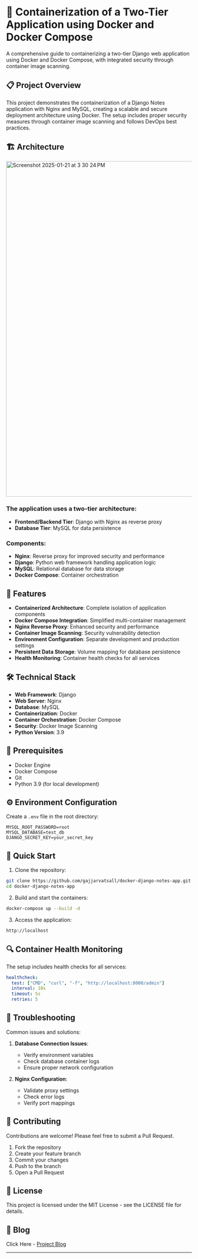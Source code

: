 # 🐳 Containerization of a Two-Tier Application using Docker and Docker Compose

A comprehensive guide to containerizing a two-tier Django web application using Docker and Docker Compose, with integrated security through container image scanning.

## 📋 Project Overview

This project demonstrates the containerization of a Django Notes application with Nginx and MySQL, creating a scalable and secure deployment architecture using Docker. The setup includes proper security measures through container image scanning and follows DevOps best practices.

## 🏗️ Architecture

<img width="909" alt="Screenshot 2025-01-21 at 3 30 24 PM" src="https://github.com/user-attachments/assets/3bdc9275-fb8e-4d11-846b-1d1d4ebbe440" />


### The application uses a two-tier architecture:
- **Frontend/Backend Tier**: Django with Nginx as reverse proxy
- **Database Tier**: MySQL for data persistence

### Components:
- **Nginx**: Reverse proxy for improved security and performance
- **Django**: Python web framework handling application logic
- **MySQL**: Relational database for data storage
- **Docker Compose**: Container orchestration

## 🚀 Features

- **Containerized Architecture**: Complete isolation of application components
- **Docker Compose Integration**: Simplified multi-container management
- **Nginx Reverse Proxy**: Enhanced security and performance
- **Container Image Scanning**: Security vulnerability detection
- **Environment Configuration**: Separate development and production settings
- **Persistent Data Storage**: Volume mapping for database persistence
- **Health Monitoring**: Container health checks for all services

## 🛠️ Technical Stack

- **Web Framework**: Django
- **Web Server**: Nginx
- **Database**: MySQL
- **Containerization**: Docker
- **Container Orchestration**: Docker Compose
- **Security**: Docker Image Scanning
- **Python Version**: 3.9

## 📝 Prerequisites

- Docker Engine
- Docker Compose
- Git
- Python 3.9 (for local development)

## ⚙️ Environment Configuration

Create a `.env` file in the root directory:
```env
MYSQL_ROOT_PASSWORD=root
MYSQL_DATABASE=test_db
DJANGO_SECRET_KEY=your_secret_key
```

## 🚀 Quick Start

1. Clone the repository:
```bash
git clone https://github.com/gajjarvatsall/docker-django-notes-app.git
cd docker-django-notes-app
```

2. Build and start the containers:
```bash
docker-compose up --build -d
```

3. Access the application:
```
http://localhost
```

## 🔍 Container Health Monitoring

The setup includes health checks for all services:

```yaml
healthcheck:
  test: ["CMD", "curl", "-f", "http://localhost:8000/admin"]
  interval: 10s
  timeout: 5s
  retries: 5
```

## 🐛 Troubleshooting

Common issues and solutions:

1. **Database Connection Issues**:
   - Verify environment variables
   - Check database container logs
   - Ensure proper network configuration

2. **Nginx Configuration**:
   - Validate proxy settings
   - Check error logs
   - Verify port mappings

## 🤝 Contributing

Contributions are welcome! Please feel free to submit a Pull Request.

1. Fork the repository
2. Create your feature branch
3. Commit your changes
4. Push to the branch
5. Open a Pull Request

## 📜 License

This project is licensed under the MIT License - see the LICENSE file for details.

## 📝 Blog 

Click Here - [Project Blog](https://www.linkedin.com/posts/gajjarvatsall_django-docker-devops-activity-7274305119041585152-GjhE?utm_source=share&utm_medium=member_desktop)


---
